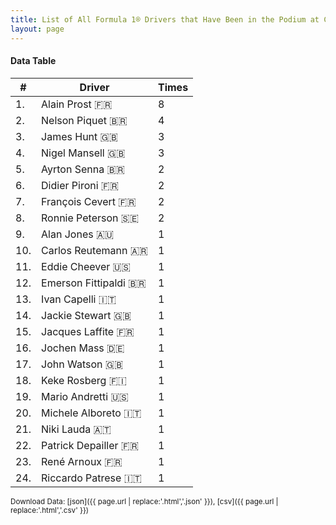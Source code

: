 ```yaml
---
title: List of All Formula 1® Drivers that Have Been in the Podium at Circuit Paul Ricard
layout: page
---
```


<canvas id="chart" width="400" height="180"></canvas>
<script>
var data = {
    "datasets": [
        {
            "backgroundColor": "#f3a935",
            "borderColor": "#f68639",
            "borderWidth": 1,
            "data": [
                8.0,
                4.0,
                3.0,
                3.0,
                2.0,
                2.0,
                2.0,
                2.0,
                1.0,
                1.0,
                1.0,
                1.0,
                1.0,
                1.0,
                1.0,
                1.0,
                1.0,
                1.0,
                1.0,
                1.0,
                1.0,
                1.0,
                1.0,
                1.0
            ],
            "label": "Times"
        }
    ],
    "labels": [
        "Alain Prost 🇫🇷",
        "Nelson Piquet 🇧🇷",
        "James Hunt 🇬🇧",
        "Nigel Mansell 🇬🇧",
        "Ayrton Senna 🇧🇷",
        "Didier Pironi 🇫🇷",
        "François Cevert 🇫🇷",
        "Ronnie Peterson 🇸🇪",
        "Alan Jones 🇦🇺",
        "Carlos Reutemann 🇦🇷",
        "Eddie Cheever 🇺🇸",
        "Emerson Fittipaldi 🇧🇷",
        "Ivan Capelli 🇮🇹",
        "Jackie Stewart 🇬🇧",
        "Jacques Laffite 🇫🇷",
        "Jochen Mass 🇩🇪",
        "John Watson 🇬🇧",
        "Keke Rosberg 🇫🇮",
        "Mario Andretti 🇺🇸",
        "Michele Alboreto 🇮🇹",
        "Niki Lauda 🇦🇹",
        "Patrick Depailler 🇫🇷",
        "René Arnoux 🇫🇷",
        "Riccardo Patrese 🇮🇹"
    ]
};
var options = {
  legend: {
    display: false
  },
  scales: {
    xAxes: [{
      ticks: {
        beginAtZero: true,
        maxRotation: 180,
        display: window.innerWidth > 800
      }
    }],
    yAxes: [{
      ticks: {
        beginAtZero: true
      }
    }]
  },
  onResize: function(chart, size) {
    chart.options.scales.xAxes[0].ticks.display = size.width > 800;
  }
};
new Chart("chart", {
    data: data,
    type: 'bar',
    options: options
});
</script>



#### Data Table

| # | Driver | Times |
|--|--|--|
| 1. | Alain Prost 🇫🇷 | 8 |
| 2. | Nelson Piquet 🇧🇷 | 4 |
| 3. | James Hunt 🇬🇧 | 3 |
| 4. | Nigel Mansell 🇬🇧 | 3 |
| 5. | Ayrton Senna 🇧🇷 | 2 |
| 6. | Didier Pironi 🇫🇷 | 2 |
| 7. | François Cevert 🇫🇷 | 2 |
| 8. | Ronnie Peterson 🇸🇪 | 2 |
| 9. | Alan Jones 🇦🇺 | 1 |
| 10. | Carlos Reutemann 🇦🇷 | 1 |
| 11. | Eddie Cheever 🇺🇸 | 1 |
| 12. | Emerson Fittipaldi 🇧🇷 | 1 |
| 13. | Ivan Capelli 🇮🇹 | 1 |
| 14. | Jackie Stewart 🇬🇧 | 1 |
| 15. | Jacques Laffite 🇫🇷 | 1 |
| 16. | Jochen Mass 🇩🇪 | 1 |
| 17. | John Watson 🇬🇧 | 1 |
| 18. | Keke Rosberg 🇫🇮 | 1 |
| 19. | Mario Andretti 🇺🇸 | 1 |
| 20. | Michele Alboreto 🇮🇹 | 1 |
| 21. | Niki Lauda 🇦🇹 | 1 |
| 22. | Patrick Depailler 🇫🇷 | 1 |
| 23. | René Arnoux 🇫🇷 | 1 |
| 24. | Riccardo Patrese 🇮🇹 | 1 |

<small>Download Data: [json]({{ page.url | replace:'.html','.json' }}), [csv]({{ page.url | replace:'.html','.csv' }})</small>
